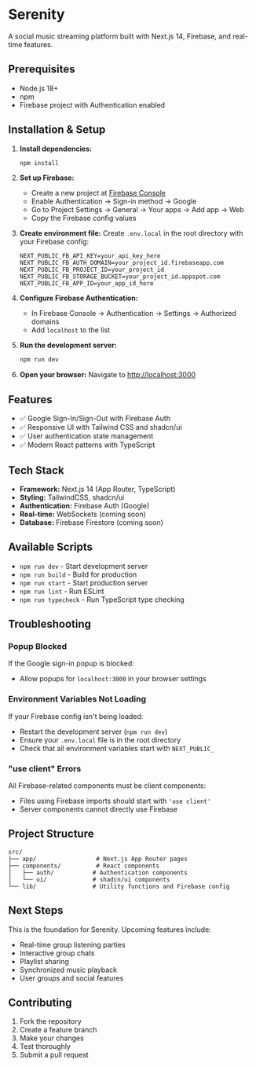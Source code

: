 # Serenity

A social music streaming platform built with Next.js 14, Firebase, and real-time features.

## Prerequisites

- Node.js 18+ 
- npm
- Firebase project with Authentication enabled

## Installation & Setup

1. **Install dependencies:**
   ```bash
   npm install
   ```

2. **Set up Firebase:**
   - Create a new project at [Firebase Console](https://console.firebase.google.com/)
   - Enable Authentication → Sign-in method → Google
   - Go to Project Settings → General → Your apps → Add app → Web
   - Copy the Firebase config values

3. **Create environment file:**
   Create `.env.local` in the root directory with your Firebase config:
   ```env
   NEXT_PUBLIC_FB_API_KEY=your_api_key_here
   NEXT_PUBLIC_FB_AUTH_DOMAIN=your_project_id.firebaseapp.com
   NEXT_PUBLIC_FB_PROJECT_ID=your_project_id
   NEXT_PUBLIC_FB_STORAGE_BUCKET=your_project_id.appspot.com
   NEXT_PUBLIC_FB_APP_ID=your_app_id_here
   ```

4. **Configure Firebase Authentication:**
   - In Firebase Console → Authentication → Settings → Authorized domains
   - Add `localhost` to the list

5. **Run the development server:**
   ```bash
   npm run dev
   ```

6. **Open your browser:**
   Navigate to [http://localhost:3000](http://localhost:3000)

## Features

- ✅ Google Sign-In/Sign-Out with Firebase Auth
- ✅ Responsive UI with Tailwind CSS and shadcn/ui
- ✅ User authentication state management
- ✅ Modern React patterns with TypeScript

## Tech Stack

- **Framework:** Next.js 14 (App Router, TypeScript)
- **Styling:** TailwindCSS, shadcn/ui
- **Authentication:** Firebase Auth (Google)
- **Real-time:** WebSockets (coming soon)
- **Database:** Firebase Firestore (coming soon)

## Available Scripts

- `npm run dev` - Start development server
- `npm run build` - Build for production
- `npm run start` - Start production server
- `npm run lint` - Run ESLint
- `npm run typecheck` - Run TypeScript type checking

## Troubleshooting

### Popup Blocked
If the Google sign-in popup is blocked:
- Allow popups for `localhost:3000` in your browser settings

### Environment Variables Not Loading
If your Firebase config isn't being loaded:
- Restart the development server (`npm run dev`)
- Ensure your `.env.local` file is in the root directory
- Check that all environment variables start with `NEXT_PUBLIC_`

### "use client" Errors
All Firebase-related components must be client components:
- Files using Firebase imports should start with `'use client'`
- Server components cannot directly use Firebase

## Project Structure

```
src/
├── app/                 # Next.js App Router pages
├── components/          # React components
│   ├── auth/           # Authentication components
│   └── ui/             # shadcn/ui components
└── lib/                # Utility functions and Firebase config
```

## Next Steps

This is the foundation for Serenity. Upcoming features include:
- Real-time group listening parties
- Interactive group chats
- Playlist sharing
- Synchronized music playback
- User groups and social features

## Contributing

1. Fork the repository
2. Create a feature branch
3. Make your changes
4. Test thoroughly
5. Submit a pull request